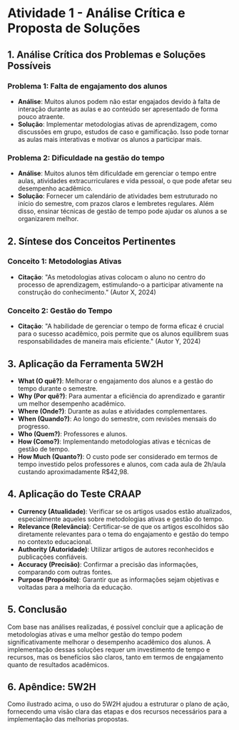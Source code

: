 # Atividade 1 - Análise Crítica e Proposta de Soluções

## 1. Análise Crítica dos Problemas e Soluções Possíveis

### Problema 1: Falta de engajamento dos alunos
- **Análise**: Muitos alunos podem não estar engajados devido à falta de interação durante as aulas e ao conteúdo ser apresentado de forma pouco atraente.
- **Solução**: Implementar metodologias ativas de aprendizagem, como discussões em grupo, estudos de caso e gamificação. Isso pode tornar as aulas mais interativas e motivar os alunos a participar mais.

### Problema 2: Dificuldade na gestão do tempo
- **Análise**: Muitos alunos têm dificuldade em gerenciar o tempo entre aulas, atividades extracurriculares e vida pessoal, o que pode afetar seu desempenho acadêmico.
- **Solução**: Fornecer um calendário de atividades bem estruturado no início do semestre, com prazos claros e lembretes regulares. Além disso, ensinar técnicas de gestão de tempo pode ajudar os alunos a se organizarem melhor.

## 2. Síntese dos Conceitos Pertinentes

### Conceito 1: Metodologias Ativas
- **Citação**: "As metodologias ativas colocam o aluno no centro do processo de aprendizagem, estimulando-o a participar ativamente na construção do conhecimento." (Autor X, 2024)

### Conceito 2: Gestão do Tempo
- **Citação**: "A habilidade de gerenciar o tempo de forma eficaz é crucial para o sucesso acadêmico, pois permite que os alunos equilibrem suas responsabilidades de maneira mais eficiente." (Autor Y, 2024)

## 3. Aplicação da Ferramenta 5W2H

- **What (O quê?)**: Melhorar o engajamento dos alunos e a gestão do tempo durante o semestre.
- **Why (Por quê?)**: Para aumentar a eficiência do aprendizado e garantir um melhor desempenho acadêmico.
- **Where (Onde?)**: Durante as aulas e atividades complementares.
- **When (Quando?)**: Ao longo do semestre, com revisões mensais do progresso.
- **Who (Quem?)**: Professores e alunos.
- **How (Como?)**: Implementando metodologias ativas e técnicas de gestão de tempo.
- **How Much (Quanto?)**: O custo pode ser considerado em termos de tempo investido pelos professores e alunos, com cada aula de 2h/aula custando aproximadamente R$42,98.

## 4. Aplicação do Teste CRAAP

- **Currency (Atualidade)**: Verificar se os artigos usados estão atualizados, especialmente aqueles sobre metodologias ativas e gestão do tempo.
- **Relevance (Relevância)**: Certificar-se de que os artigos escolhidos são diretamente relevantes para o tema do engajamento e gestão do tempo no contexto educacional.
- **Authority (Autoridade)**: Utilizar artigos de autores reconhecidos e publicações confiáveis.
- **Accuracy (Precisão)**: Confirmar a precisão das informações, comparando com outras fontes.
- **Purpose (Propósito)**: Garantir que as informações sejam objetivas e voltadas para a melhoria da educação.

## 5. Conclusão

Com base nas análises realizadas, é possível concluir que a aplicação de metodologias ativas e uma melhor gestão do tempo podem significativamente melhorar o desempenho acadêmico dos alunos. A implementação dessas soluções requer um investimento de tempo e recursos, mas os benefícios são claros, tanto em termos de engajamento quanto de resultados acadêmicos.

## 6. Apêndice: 5W2H

Como ilustrado acima, o uso do 5W2H ajudou a estruturar o plano de ação, fornecendo uma visão clara das etapas e dos recursos necessários para a implementação das melhorias propostas.

